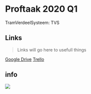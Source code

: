 # Proftaak 2020 Q1

TramVerdeelSysteem: TVS

## Links
>Links will go here to usefull things

<a href = "https://drive.google.com/drive/folders/1YSDyDP0U5bN5wpIHPdd9CojjYtYCRQgB">Google Drive</a>
<a href = "https://trello.com/b/BGZ3rP9C/iteratie-1">Trello</a>
## info

<img src = "https://i.imgur.com/3BYJdQU.png">
